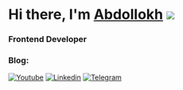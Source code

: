 # Hi there, I'm [Abdollokh](https://abdullokh.me) ![](https://github.com/abdullox0900)
### Frontend Developer

### Blog:
[![Youtube](https://img.shields.io/badge/-Youtube-090909?style=for-the-badge&logo=youtube&logoColor=FF0000)](https://www.youtube.com/channel/UCh4_4klA2PtblluTPQhhT1A)
[![Linkedin](https://img.shields.io/badge/-Linkedin-090909?style=for-the-badge&logo=linkedin&logoColor=0077B7)](https://www.linkedin.com/in/abdullokh-abdusalomov-8bb59b225/)
[![Telegram](https://img.shields.io/badge/-Telegram-090909?style=for-the-badge&logo=telegram&logoColor=27A0D9)]([https://t.me/joinchat/1oWhss7fyQA0MzQy](https://t.me/day_a_js))
